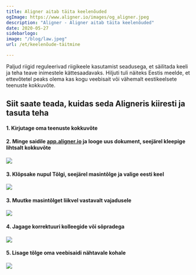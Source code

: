 ```yaml
---
title: Aligner aitab täita keelenõuded
ogImage: https://www.aligner.io/images/og_aligner.jpeg
description: "Aligner - Aligner aitab täita keelenõuded"
date: 2020-05-27
sidebarlogo: 
image: "/blog/law.jpeg"
url: /et/keelenõude-täitmine

---
```


Paljud riigid reguleerivad riigikeele kasutamist seadusega, et säilitada keeli ja teha teave inimestele kättesaadavaks. Hiljuti tuli näiteks Eestis meelde, et ettevõtetel peaks olema kas kogu veebisait või vähemalt eestikeelsete teenuste kokkuvõte.

## Siit saate teada, kuidas seda Aligneris kiiresti ja tasuta teha

#### 1. Kirjutage oma teenuste kokkuvõte

#### 2. Minge saidile [app.aligner.io](https://app.aligner.io) ja looge uus dokument, seejärel kleepige lihtsalt kokkuvõte

![](/blog/editor-english-summary.jpeg)

#### 3. Klõpsake nupul Tõlgi, seejärel masintõlge ja valige eesti keel

![](/blog/editor-aligner-estonian.jpeg)

#### 3. Muutke masintõlget liikvel vastavalt vajadusele

![](/blog/aligner-editor-dual.jpeg)

#### 4. Jagage korrektuuri kolleegide või sõpradega

![](/blog/share-editor.jpeg)

#### 5. Lisage tõlge oma veebisaidi nähtavale kohale

![](/blog/estonian-aligner.jpeg)